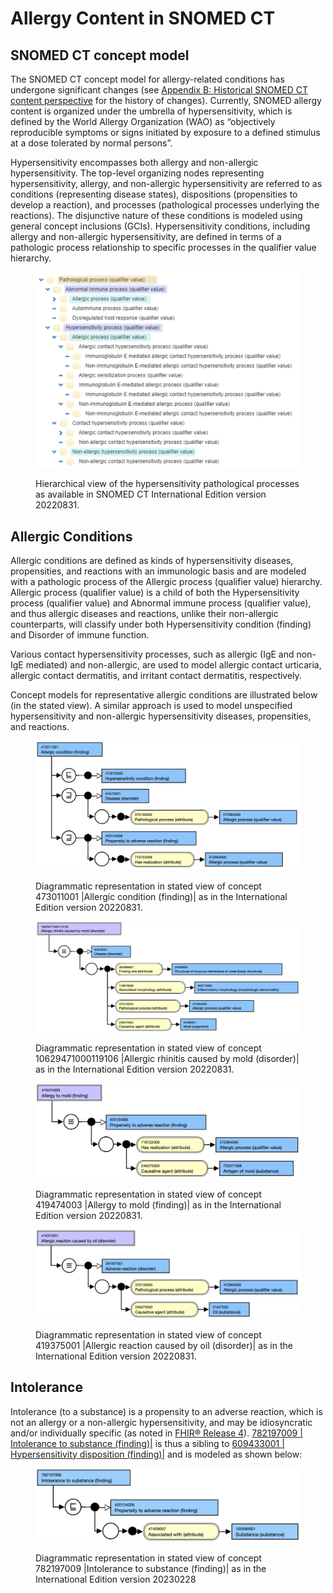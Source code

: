 # Allergy Content in SNOMED CT

## SNOMED CT concept model

The SNOMED CT concept model for allergy-related conditions has undergone significant changes (see [Appendix B: Historical SNOMED CT content perspective](../appendixes/appendix-b-historical-snomed-ct-content-perspective.md) for the history of changes). Currently, SNOMED allergy content is organized under the umbrella of hypersensitivity, which is defined by the World Allergy Organization (WAO) as “objectively reproducible symptoms or signs initiated by exposure to a defined stimulus at a dose tolerated by normal persons”.

Hypersensitivity encompasses both allergy and non-allergic hypersensitivity. The top-level organizing nodes representing hypersensitivity, allergy, and non-allergic hypersensitivity are referred to as conditions (representing disease states), dispositions (propensities to develop a reaction), and processes (pathological processes underlying the reactions). The disjunctive nature of these conditions is modeled using general concept inclusions (GCIs). Hypersensitivity conditions, including allergy and non-allergic hypersensitivity, are defined in terms of a pathologic process relationship to specific processes in the qualifier value hierarchy.

<figure><img src="../images/180920401.png" alt=""><figcaption><p> Hierarchical view of the hypersensitivity pathological processes as available in SNOMED CT International Edition version 20220831.</p></figcaption></figure>

## Allergic Conditions

Allergic conditions are defined as kinds of hypersensitivity diseases, propensities, and reactions with an immunologic basis and are modeled with a pathologic process of the Allergic process (qualifier value) hierarchy. Allergic process (qualifier value) is a child of both the Hypersensitivity process (qualifier value) and Abnormal immune process (qualifier value), and thus allergic diseases and reactions, unlike their non-allergic counterparts, will classify under both Hypersensitivity condition (finding) and Disorder of immune function.

Various contact hypersensitivity processes, such as allergic (IgE and non-IgE mediated) and non-allergic, are used to model allergic contact urticaria, allergic contact dermatitis, and irritant contact dermatitis, respectively.

Concept models for representative allergic conditions are illustrated below (in the stated view). A similar approach is used to model unspecified hypersensitivity and non-allergic hypersensitivity diseases, propensities, and reactions.

<figure><img src="../images/180920399.png" alt=""><figcaption><p>Diagrammatic representation in stated view of concept 473011001 |Allergic condition (finding)| as in the International Edition version 20220831.</p></figcaption></figure>

<figure><img src="../images/180920398.png" alt=""><figcaption><p>Diagrammatic representation in stated view of concept 10629471000119106 |Allergic rhinitis caused by mold (disorder)| as in the International Edition version 20220831.</p></figcaption></figure>

<figure><img src="../images/180920397.png" alt=""><figcaption><p>Diagrammatic representation in stated view of concept 419474003 |Allergy to mold (finding)| as in the International Edition version 20220831.</p></figcaption></figure>

<figure><img src="../images/180920396.png" alt=""><figcaption><p>Diagrammatic representation in stated view of concept 419375001 |Allergic reaction caused by oil (disorder)| as in the International Edition version 20220831.</p></figcaption></figure>

## Intolerance

Intolerance (to a substance) is a propensity to an adverse reaction, which is not an allergy or a non-allergic hypersensitivity, and may be idiosyncratic and/or individually specific (as noted in [FHIR® Release 4](http://hl7.org/fhir/R4/allergyintolerance.html)). [782197009 | Intolerance to substance (finding)|](http://snomed.info/id/782197009) is thus a sibling to [609433001 | Hypersensitivity disposition (finding)|](http://snomed.info/id/609433001) and is modeled as shown below:

<figure><img src="../images/180920395.png" alt=""><figcaption><p> Diagrammatic representation in stated view of concept 782197009 |Intolerance to substance (finding)| as in the International Edition version 20230228</p></figcaption></figure>

